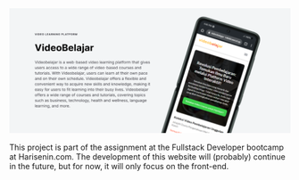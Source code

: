 <div align="center">
  <img src="/assets/banner.png"/>
</div>
<p>This project is part of the assignment at the Fullstack Developer bootcamp at Harisenin.com. The development of this website will (probably) continue in the future, but for now, it will only focus on the front-end.</p>